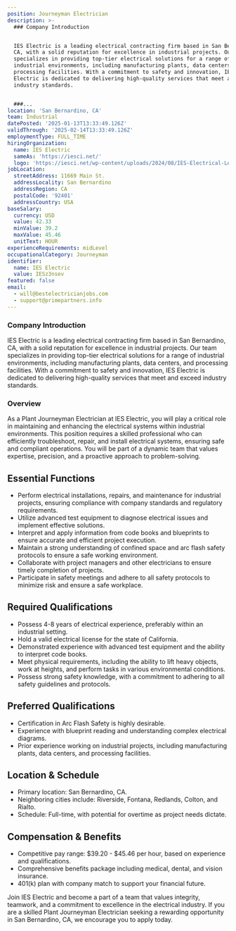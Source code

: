 ```yaml
---
position: Journeyman Electrician
description: >-
  ### Company Introduction


  IES Electric is a leading electrical contracting firm based in San Bernardino,
  CA, with a solid reputation for excellence in industrial projects. Our team
  specializes in providing top-tier electrical solutions for a range of
  industrial environments, including manufacturing plants, data centers, and
  processing facilities. With a commitment to safety and innovation, IES
  Electric is dedicated to delivering high-quality services that meet and exceed
  industry standards.


  ###...
location: 'San Bernardino, CA'
team: Industrial
datePosted: '2025-01-13T13:33:49.126Z'
validThrough: '2025-02-14T13:33:49.126Z'
employmentType: FULL_TIME
hiringOrganization:
  name: IES Electric
  sameAs: 'https://iesci.net/'
  logo: 'https://iesci.net/wp-content/uploads/2024/08/IES-Electrical-Logo-color.png'
jobLocation:
  streetAddress: 11669 Main St.
  addressLocality: San Bernardino
  addressRegion: CA
  postalCode: '92401'
  addressCountry: USA
baseSalary:
  currency: USD
  value: 42.33
  minValue: 39.2
  maxValue: 45.46
  unitText: HOUR
experienceRequirements: midLevel
occupationalCategory: Journeyman
identifier:
  name: IES Electric
  value: IESz3nsev
featured: false
email:
  - will@bestelectricianjobs.com
  - support@primepartners.info
---
```




### Company Introduction

IES Electric is a leading electrical contracting firm based in San Bernardino, CA, with a solid reputation for excellence in industrial projects. Our team specializes in providing top-tier electrical solutions for a range of industrial environments, including manufacturing plants, data centers, and processing facilities. With a commitment to safety and innovation, IES Electric is dedicated to delivering high-quality services that meet and exceed industry standards.

### Overview

As a Plant Journeyman Electrician at IES Electric, you will play a critical role in maintaining and enhancing the electrical systems within industrial environments. This position requires a skilled professional who can efficiently troubleshoot, repair, and install electrical systems, ensuring safe and compliant operations. You will be part of a dynamic team that values expertise, precision, and a proactive approach to problem-solving.

## Essential Functions

- Perform electrical installations, repairs, and maintenance for industrial projects, ensuring compliance with company standards and regulatory requirements.
- Utilize advanced test equipment to diagnose electrical issues and implement effective solutions.
- Interpret and apply information from code books and blueprints to ensure accurate and efficient project execution.
- Maintain a strong understanding of confined space and arc flash safety protocols to ensure a safe working environment.
- Collaborate with project managers and other electricians to ensure timely completion of projects.
- Participate in safety meetings and adhere to all safety protocols to minimize risk and ensure a safe workplace.

## Required Qualifications

- Possess 4-8 years of electrical experience, preferably within an industrial setting.
- Hold a valid electrical license for the state of California.
- Demonstrated experience with advanced test equipment and the ability to interpret code books.
- Meet physical requirements, including the ability to lift heavy objects, work at heights, and perform tasks in various environmental conditions.
- Possess strong safety knowledge, with a commitment to adhering to all safety guidelines and protocols.

## Preferred Qualifications

- Certification in Arc Flash Safety is highly desirable.
- Experience with blueprint reading and understanding complex electrical diagrams.
- Prior experience working on industrial projects, including manufacturing plants, data centers, and processing facilities.

## Location & Schedule

- Primary location: San Bernardino, CA.
- Neighboring cities include: Riverside, Fontana, Redlands, Colton, and Rialto.
- Schedule: Full-time, with potential for overtime as project needs dictate.

## Compensation & Benefits

- Competitive pay range: $39.20 - $45.46 per hour, based on experience and qualifications.
- Comprehensive benefits package including medical, dental, and vision insurance.
- 401(k) plan with company match to support your financial future.

Join IES Electric and become a part of a team that values integrity, teamwork, and a commitment to excellence in the electrical industry. If you are a skilled Plant Journeyman Electrician seeking a rewarding opportunity in San Bernardino, CA, we encourage you to apply today.
